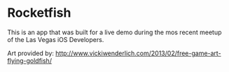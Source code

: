 Rocketfish
==========

This is an app that was built for a live demo during the mos recent meetup of the Las Vegas iOS Developers.

Art provided by: http://www.vickiwenderlich.com/2013/02/free-game-art-flying-goldfish/

